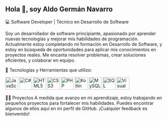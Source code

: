 ##  Hola 👋, soy Aldo Germán Navarro

💻 Software Developer | Técnico en Desarrollo de Software

Soy un desarrollador de software principiante, apasionado por aprender nuevas tecnologías y mejorar mis habilidades de programación. Actualmente estoy completando mi formación en Desarrollo de Software, y estoy en búsqueda de oportunidades para aplicar mis conocimientos en proyectos reales. Me encanta resolver problemas, crear soluciones eficientes, y colaborar en equipo.


🚀 Tecnologías y Herramientas
   que utilizo:
   
<p align="left">
  <img src="https://cdn.jsdelivr.net/gh/devicons/devicon/icons/javascript/javascript-original.svg" alt="JavaScript" width="40" height="40"/>
  <img src="https://cdn.jsdelivr.net/gh/devicons/devicon/icons/csharp/csharp-original.svg" alt="C#" width="40" height="40"/>
  <img src="https://cdn.jsdelivr.net/gh/devicons/devicon/icons/html5/html5-original.svg" alt="HTML5" width="40" height="40"/>
  <img src="https://cdn.jsdelivr.net/gh/devicons/devicon/icons/css3/css3-original.svg" alt="CSS3" width="40" height="40"/>
  <img src="https://cdn.jsdelivr.net/gh/devicons/devicon/icons/php/php-original.svg" alt="PHP" width="40" height="40"/>
  <img src="https://cdn.jsdelivr.net/gh/devicons/devicon/icons/kotlin/kotlin-original.svg" alt="Kotlin" width="40" height="40"/>
  <img src="https://cdn.jsdelivr.net/gh/devicons/devicon/icons/mysql/mysql-original.svg" alt="MySQL" width="40" height="40"/>
  <img src="https://cdn.jsdelivr.net/gh/devicons/devicon/icons/sqlite/sqlite-original.svg" alt="SQL Server" width="40" height="40"/>
  <img src="https://cdn.jsdelivr.net/gh/devicons/devicon/icons/visualstudio/visualstudio-plain.svg" alt="Visual Studio" width="40" height="40"/>
</p>

👨‍💻 Proyectos
A medida que avanzo en mi aprendizaje, estoy trabajando en pequeños proyectos para fortalecer mis habilidades. 
Puedes encontrar algunos de ellos aquí en mi perfil de GitHub. ¡Cualquier feedback es bienvenido!

